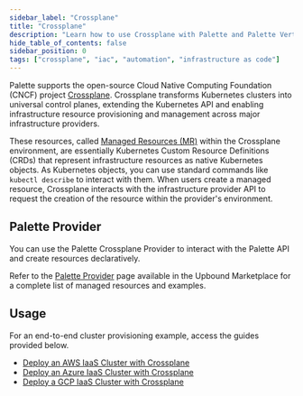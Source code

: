 ```yaml
---
sidebar_label: "Crossplane"
title: "Crossplane"
description: "Learn how to use Crossplane with Palette and Palette VerteX."
hide_table_of_contents: false
sidebar_position: 0
tags: ["crossplane", "iac", "automation", "infrastructure as code"]
---
```


Palette supports the open-source Cloud Native Computing Foundation (CNCF) project
[Crossplane](https://www.crossplane.io/). Crossplane transforms Kubernetes clusters into universal control planes,
extending the Kubernetes API and enabling infrastructure resource provisioning and management across major
infrastructure providers.

These resources, called
[Managed Resources (MR)](https://docs.crossplane.io/latest/concepts/managed-resources/#managed-resource-fields) within
the Crossplane environment, are essentially Kubernetes Custom Resource Definitions (CRDs) that represent infrastructure
resources as native Kubernetes objects. As Kubernetes objects, you can use standard commands like `kubectl describe` to
interact with them. When users create a managed resource, Crossplane interacts with the infrastructure provider API to
request the creation of the resource within the provider's environment.

## Palette Provider

You can use the Palette Crossplane Provider to interact with the Palette API and create resources declaratively.

Refer to the [Palette Provider](https://marketplace.upbound.io/providers/crossplane-contrib/provider-palette/v0.12.0)
page available in the Upbound Marketplace for a complete list of managed resources and examples.

## Usage

For an end-to-end cluster provisioning example, access the guides provided below.

- [Deploy an AWS IaaS Cluster with Crossplane](./deploy-cluster-aws-crossplane.md)
- [Deploy an Azure IaaS Cluster with Crossplane](./deploy-cluster-azure-crossplane.md)
- [Deploy a GCP IaaS Cluster with Crossplane](./deploy-cluster-gcp-crossplane.md)
